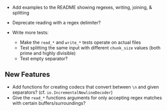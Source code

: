 - Add examples to the README showing regexes, writing, joining, & splitting

- Deprecate reading with a regex delimiter?

- Write more tests:
    - Make the `read_*` and `write_*` tests operate on actual files
    - Test splitting the same input with different `chunk_size` values (both
      prime and highly divisible)
    - Test empty separator?


New Features
------------
- Add functions for creating codecs that convert between `\n` and given
  separators? (cf. `io.IncrementalNewlineDecoder`)
- Give the `read_*` functions arguments for only accepting regex matches with
  certain buffers/surroundings?
